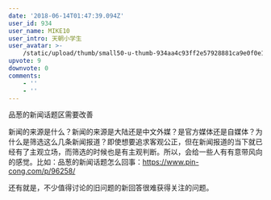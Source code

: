```yaml
---
date: '2018-06-14T01:47:39.094Z'
user_id: 934
user_name: MIKE10
user_intro: 天朝小学生
user_avatar: >-
    /static/upload/thumb/small50-u-thumb-934aa4c93ff2e57928881ca9e0f0e1084271ec234a7.png
upvote: 9
downvote: 0
comments:
    - ''
    - ''
---
```


品葱的新闻话题区需要改善

  

新闻的来源是什么？新闻的来源是大陆还是中文外媒？是官方媒体还是自媒体？为什么是筛选这么几条新闻报道？即使想要追求客观公正，但在新闻报道的当下就已经有了主观立场，而筛选的时候也是有主观判断。所以，会给一些人有有意带风向的感觉。比如：品葱的新闻话题怎么回事：https://www.pin-cong.com/p/96258/

  

还有就是，不少值得讨论的旧问题的新回答很难获得关注的问题。
